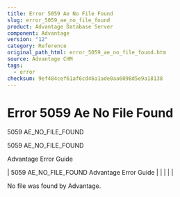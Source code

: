 ```yaml
---
title: Error 5059 Ae No File Found
slug: error_5059_ae_no_file_found
product: Advantage Database Server
component: Advantage
version: "12"
category: Reference
original_path_html: error_5059_ae_no_file_found.htm
source: Advantage CHM
tags:
  - error
checksum: 9ef484cef61af6cd46a1ade0aa6098d5e9a18138
---
```


# Error 5059 Ae No File Found

5059 AE\_NO\_FILE\_FOUND

5059 AE\_NO\_FILE\_FOUND

Advantage Error Guide

| 5059 AE\_NO\_FILE\_FOUND  Advantage Error Guide |  |  |  |  |

No file was found by Advantage.
